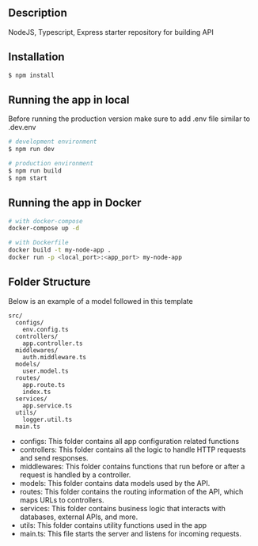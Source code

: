 ## Description

NodeJS, Typescript, Express starter repository for building API

## Installation

```bash
$ npm install
```

## Running the app in local

Before running the production version make sure to add .env file similar to .dev.env

```bash
# development environment
$ npm run dev

# production environment
$ npm run build
$ npm start
```

## Running the app in Docker

```bash
# with docker-compose
docker-compose up -d

# with Dockerfile
docker build -t my-node-app .
docker run -p <local_port>:<app_port> my-node-app
```

## Folder Structure

Below is an example of a model followed in this template

```
src/
  configs/
    env.config.ts
  controllers/
    app.controller.ts
  middlewares/
    auth.middleware.ts
  models/
    user.model.ts
  routes/
    app.route.ts
    index.ts
  services/
    app.service.ts
  utils/
    logger.util.ts
  main.ts
```

- configs: This folder contains all app configuration related functions
- controllers: This folder contains all the logic to handle HTTP requests and send responses.
- middlewares: This folder contains functions that run before or after a request is handled by a controller.
- models: This folder contains data models used by the API.
- routes: This folder contains the routing information of the API, which maps URLs to controllers.
- services: This folder contains business logic that interacts with databases, external APIs, and more.
- utils: This folder contains utility functions used in the app
- main.ts: This file starts the server and listens for incoming requests.
